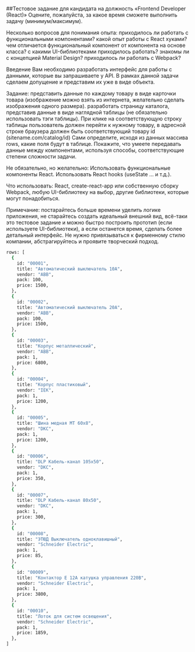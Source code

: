 ##Тестовое задание для кандидата на должность «Frontend Developer (React)»
Оцените, пожалуйста, за какое время сможете выполнить задачу (минимум/максимум).

Несколько вопросов для понимания опыта:
приходилось ли работать с функциональными компонентами?
какой опыт работы с React хуками?
чем отличается функциональный компонент от компонента на основе класса?
с какими UI-библиотеками приходилось работать?
знакомы ли с концепцией Material Design?
приходилось ли работать с Webpack?

Введение
Вам необходимо разработать интерфейс для работы с данными, которые вы запрашиваете у API. В рамках данной задачи сделаем допущение и представим их уже в виде объекта.

Задание: 
представить данные по каждому товару в виде карточки товара (изображение можно взять из интернета, желательно сделать изображения одного размера).
разработать страницу каталога, представив данные в виде наглядной таблицы (не обязательно использовать тэги таблицы).
При клике на соответствующую строку таблицы пользователь должен перейти к нужному товару, в адресной строке браузера должен быть соответствующий товару id (sitename.com/catalog/id)
Сами определите, исходя из данных массива rows, какие поля будут в таблице.
Покажите, что умеете передавать данные между компонентами, используя способы, соответствующие степени сложности задачи.

Не обязательно, но желательно:
Использовать функциональные компоненты React.
Использовать React hooks (useState … и т.д.).

Что использовать: React, create-react-app или собственную сборку Webpack, любую UI-библиотеку на выбор, другие библиотеки, которые могут понадобиться.

Примечание: постарайтесь больше времени уделить логике приложения, не старайтесь создать идеальный внешний вид, всё-таки это тестовое задание и можно быстро построить прототип (если используете UI-библиотеки), а если останется время, сделать более детальный интерфейс.
Не нужно привязываться к фирменному стилю компании, абстрагируйтесь и проявите творческий подход.
```sh
rows: [
  {
    id: "00001",
    title: "Автоматический выключатель 10A",
    vendor: "ABB",
    pack: 100,
    price: 1500,
  },
  {
    id: "00002",
    title: "Автоматический выключатель 20A",
    vendor: "ABB",
    pack: 100,
    price: 1500,
  },
  {
    id: "00003",
    title: "Корпус металлический",
    vendor: "ABB",
    pack: 1,
    price: 6800,
  },
  {
    id: "00004",
    title: "Корпус пластиковый",
    vendor: "IEK",
    pack: 1,
    price: 1200,
  },
  {
    id: "00005",
    title: "Шина медная МТ 60х8",
    vendor: "DKC",
    pack: 1,
    price: 1200,
  },
  {
    id: "00006",
    title: "DLP Кабель-канал 105x50",
    vendor: "DKC",
    pack: 1,
    price: 350,
  },
  {
    id: "00007",
    title: "DLP Кабель-канал 80x50",
    vendor: "DKC",
    pack: 1,
    price: 300,
  },
  {
    id: "00008",
    title: "ЭТЮД Выключатель одноклавишный",
    vendor: "Schneider Electric",
    pack: 1,
    price: 85,
  },
  {
    id: "00009",
    title: "Контактор E 12А катушка управления 220В",
    vendor: "Schneider Electric",
    pack: 1,
    price: 3800,
  },
  {
    id: "00010",
    title: "Лоток для систем освещения",
    vendor: "Schneider Electric",
    pack: 1,
    price: 1859,
  },
]
```



